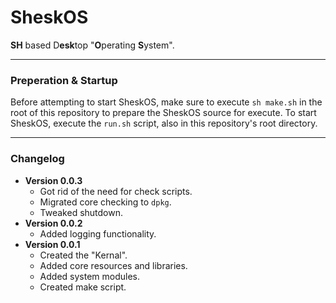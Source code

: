 # SheskOS
**SH** based D**esk**top "**O**perating **S**ystem".

---

### Preperation & Startup
Before attempting to start SheskOS, make sure to execute `sh make.sh` in the root of this repository to prepare the SheskOS source for execute. To start SheskOS, execute the `run.sh` script, also in this repository's root directory.

---

### Changelog
- **Version 0.0.3**
    - Got rid of the need for check scripts.
    - Migrated core checking to `dpkg`.
    - Tweaked shutdown.
- **Version 0.0.2**
    - Added logging functionality.
- **Version 0.0.1**
    - Created the "Kernal".
    - Added core resources and libraries.
    - Added system modules.
    - Created make script.